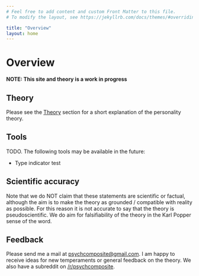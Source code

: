 ```yaml
---
# Feel free to add content and custom Front Matter to this file.
# To modify the layout, see https://jekyllrb.com/docs/themes/#overriding-theme-defaults

title: "Overview"
layout: home
---
```


# Overview

**NOTE: This site and theory is a work in progress**

## Theory

Please see the [Theory](/theory) section for a short explanation of the personality theory.

## Tools

TODO.
The following tools may be available in the future:

* Type indicator test

## Scientific accuracy

Note that we do NOT claim that these statements are scientific or factual, although the aim is to make the theory as grounded / compatible with reality as possible.
For this reason it is not accurate to say that the theory is pseudoscientific.
We do aim for falsifiability of the theory in the Karl Popper sense of the word.

## Feedback

Please send me a mail at psychcomposite@gmail.com.
I am happy to receive ideas for new temperaments or general feedback on the theory.
We also have a subreddit on [/r/psychcomposite](https://www.reddit.com/r/psychcomposite).
